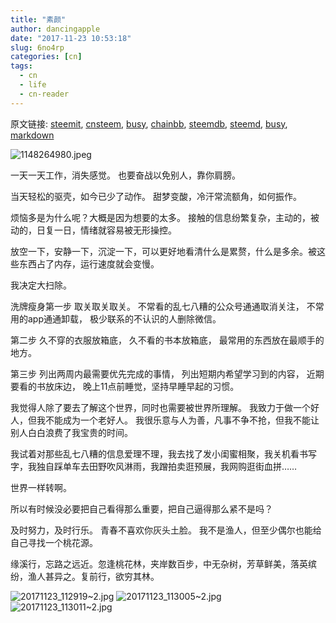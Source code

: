```yaml
---
title: "素颜"
author: dancingapple
date: "2017-11-23 10:53:18"
slug: 6no4rp
categories: [cn]
tags: 
  - cn
  - life
  - cn-reader
---
```


原文链接: [steemit](https://steemit.com), [cnsteem](https://cnsteem.com), [busy](https://busy.org), [chainbb](https://chainbb.com), [steemdb](https://steemdb.com), [steemd](https://steemd.com), [busy](https://busy.org), [markdown](https://raw.githubusercontent.com/pzhaonet/steem_dancingapple/master/content/post/6no4rp.md)

![1148264980.jpeg](https://steemitimages.com/DQmQ6syvA2SvS1DvBsvjMMJdpcuBqa52GdiJdmbrgJbwf5K/1148264980.jpeg)

一天一天工作，消失感觉。
也要奋战以免别人，靠你肩膀。

当天轻松的驱壳，如今已少了动作。
甜梦变酸，冷汗常流额角，如何振作。

烦恼多是为什么呢？大概是因为想要的太多。
接触的信息纷繁复杂，主动的，被动的，日复一日，情绪就容易被无形操控。

放空一下，安静一下，沉淀一下，可以更好地看清什么是累赘，什么是多余。被这些东西占了内存，运行速度就会变慢。

我决定大扫除。

洗牌瘦身第一步
取关取关取关。
不常看的乱七八糟的公众号通通取消关注，
不常用的app通通卸载，
极少联系的不认识的人删除微信。

第二步
久不穿的衣服放箱底，
久不看的书本放箱底，
最常用的东西放在最顺手的地方。

第三步
列出两周内最需要优先完成的事情，
列出短期内希望学习到的内容，
近期要看的书放床边，
晚上11点前睡觉，坚持早睡早起的习惯。

我觉得人除了要去了解这个世界，同时也需要被世界所理解。
我致力于做一个好人，但我不能成为一个老好人。
我很乐意与人为善，凡事不争不抢，但我不能让别人白白浪费了我宝贵的时间。

我试着对那些乱七八糟的信息爱理不理，我去找了发小闺蜜相聚，我关机看书写字，我独自踩单车去田野吹风淋雨，我蹭拍卖逛预展，我网购逛街血拼……

世界一样转啊。

所以有时候没必要把自己看得那么重要，把自己逼得那么紧不是吗？

及时努力，及时行乐。
青春不喜欢你灰头土脸。
我不是渔人，但至少偶尔也能给自己寻找一个桃花源。

缘溪行，忘路之远近。忽逢桃花林，夹岸数百步，中无杂树，芳草鲜美，落英缤纷，渔人甚异之。复前行，欲穷其林。

![20171123_112919~2.jpg](https://steemitimages.com/DQmPJkHQ6awUZMnAtKXfBPEzwbnw52RapemQsEQXfh77nFv/20171123_112919~2.jpg)
![20171123_113005~2.jpg](https://steemitimages.com/DQmRPfvZ4GVkq3AaVnsB7CcDbHgYiA1MLwQa4T4ZyATHhrS/20171123_113005~2.jpg)
![20171123_113011~2.jpg](https://steemitimages.com/DQmZPVNZx8o3nXTP6rYCHXh8yqhRfbhVMcVEJeAcsVpn1rT/20171123_113011~2.jpg)
